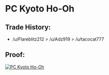 # PC Kyoto Ho-Oh

## Trade History:
* /u/Flareblitz212 > /u/Adz919 > /u/tacocat777

## Proof:
[![PC Kyoto Ho-Oh](http://img.youtube.com/vi/oZ82SZTjFes/0.jpg)](http://www.youtube.com/watch?v=oZ82SZTjFes)